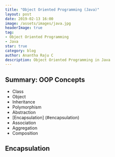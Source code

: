```yaml
---
title: "Object Oriented Programming (Java)"
layout: post
date: 2019-02-13 16:00
image: /assets/images/java.jpg
headerImage: true
tag:
- Object Oriented Programming
- Java
star: true
category: blog
author: Anantha Raju C
description: Object Oriented Programming in Java
---
```


## Summary: OOP Concepts

- Class
- Object
- Inheritance
- Polymorphism
- Abstraction
- [Encapsulation] (#encapsulation)
- Association
- Aggregation
- Composition

## Encapsulation

<script src="https://gist.github.com/AnanthaRajuC/8ad78824899f8f5c019a0881945c3fbe.js?file=Book.java"></script>
